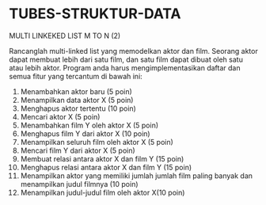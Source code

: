 # TUBES-STRUKTUR-DATA
MULTI LINKEKED LIST M TO N (2)

Rancanglah multi-linked list yang memodelkan aktor dan film. Seorang aktor dapat membuat lebih dari satu film, dan satu film dapat dibuat oleh satu atau lebih aktor. Program anda harus mengimplementasikan daftar dan semua fitur yang tercantum di bawah ini:
1)	Menambahkan aktor baru (5 poin)
2)	Menampilkan data aktor X (5 poin)
3)	Menghapus aktor tertentu (10 poin)
4)	Mencari aktor X (5 poin)
5)	Menambahkan film Y oleh aktor X (5 poin)
6)	Menghapus film Y dari aktor X (10 poin)
7)	Menampilkan seluruh film oleh aktor X (5 poin)
8)	Mencari film Y dari aktor X (5 poin)
9)	Membuat relasi antara aktor X dan film Y (15 poin)
10)	Menghapus relasi antara aktor X dan film Y (15 poin)
11)	Menampilkan aktor yang memiliki jumlah jumlah film paling banyak dan menampilkan judul filmnya (10 poin)
12)	Menampilkan judul-judul film oleh aktor X(10 poin)
